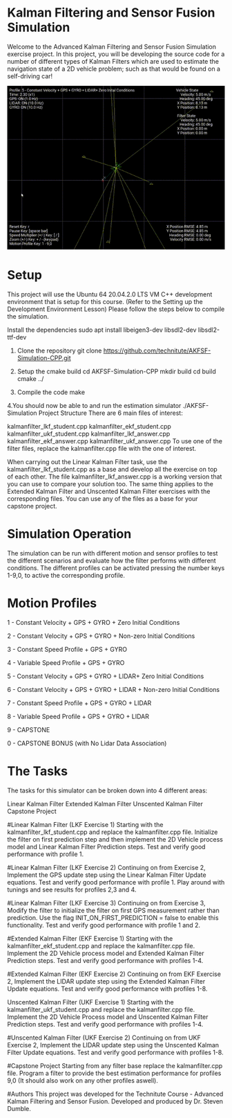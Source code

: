 # Kalman Filtering and Sensor Fusion Simulation
Welcome to the Advanced Kalman Filtering and Sensor Fusion Simulation exercise project. In this project, you will be developing the source code for a number of different types of Kalman Filters which are used to estimate the navigation state of a 2D vehicle problem; such as that would be found on a self-driving car!


![AKFSF Simulation](https://raw.githubusercontent.com/ravi4271/PathPlanning_KF_SensorFusion/main/AKFSF-Simulation.gif)

# Setup
This project will use the Ubuntu 64 20.04.2.0 LTS VM C++ development environment that is setup for this course. (Refer to the Setting up the Development Environment Lesson) Please follow the steps below to compile the simulation.

Install the dependencies
sudo apt install libeigen3-dev libsdl2-dev libsdl2-ttf-dev

1. Clone the repository
git clone https://github.com/technitute/AKFSF-Simulation-CPP.git

2. Setup the cmake build
cd AKFSF-Simulation-CPP
mkdir build
cd build
cmake ../

3. Compile the code
make

4.You should now be able to and run the estimation simulator
./AKFSF-Simulation
Project Structure
There are 6 main files of interest:

kalmanfilter_lkf_student.cpp
kalmanfilter_ekf_student.cpp
kalmanfilter_ukf_student.cpp
kalmanfilter_lkf_answer.cpp
kalmanfilter_ekf_answer.cpp
kalmanfilter_ukf_answer.cpp
To use one of the filter files, replace the kalmanfilter.cpp file with the one of interest.

When carrying out the Linear Kalman Filter task, use the kalmanfilter_lkf_student.cpp as a base and develop all the exercise on top of each other. The file kalmanfilter_lkf_answer.cpp is a working version that you can use to compare your solution too. The same thing applies to the Extended Kalman Filter and Unscented Kalman Filter exercises with the corresponding files. You can use any of the files as a base for your capstone project.

# Simulation Operation
The simulation can be run with different motion and sensor profiles to test the different scenarios and evaluate how the filter performs with different conditions. The different profiles can be activated pressing the number keys 1-9,0, to active the corresponding profile.

# Motion Profiles
1 - Constant Velocity + GPS + GYRO + Zero Initial Conditions

2 - Constant Velocity + GPS + GYRO + Non-zero Initial Conditions

3 - Constant Speed Profile + GPS + GYRO

4 - Variable Speed Profile + GPS + GYRO

5 - Constant Velocity + GPS + GYRO + LIDAR+ Zero Initial Conditions

6 - Constant Velocity + GPS + GYRO + LIDAR + Non-zero Initial Conditions

7 - Constant Speed Profile + GPS + GYRO + LIDAR

8 - Variable Speed Profile + GPS + GYRO + LIDAR

9 - CAPSTONE

0 - CAPSTONE BONUS (with No Lidar Data Association)

# The Tasks
The tasks for this simulator can be broken down into 4 different areas:

Linear Kalman Filter
Extended Kalman Filter
Unscented Kalman Filter
Capstone Project

#Linear Kalman Filter (LKF Exercise 1)
Starting with the kalmanfilter_lkf_student.cpp and replace the kalmanfilter.cpp file. Initialize the filter on first prediction step and then implement the 2D Vehicle process model and Linear Kalman Filter Prediction steps. Test and verify good performance with profile 1.

#Linear Kalman Filter (LKF Exercise 2)
Continuing on from Exercise 2, Implement the GPS update step using the Linear Kalman Filter Update equations. Test and verify good performance with profile 1. Play around with tunings and see results for profiles 2,3 and 4.

#Linear Kalman Filter (LKF Exercise 3)
Continuing on from Exercise 3, Modify the filter to initialize the filter on first GPS measurement rather than prediction. Use the flag INIT_ON_FIRST_PREDICTION = false to enable this functionality. Test and verify good performance with profile 1 and 2.

#Extended Kalman Filter (EKF Exercise 1)
Starting with the kalmanfilter_ekf_student.cpp and replace the kalmanfilter.cpp file. Implement the 2D Vehicle process model and Extended Kalman Filter Prediction steps. Test and verify good performance with profiles 1-4.

#Extended Kalman Filter (EKF Exercise 2)
Continuing on from EKF Exercise 2, Implement the LIDAR update step using the Extended Kalman Filter Update equations. Test and verify good performance with profiles 1-8.

Unscented Kalman Filter (UKF Exercise 1)
Starting with the kalmanfilter_ukf_student.cpp and replace the kalmanfilter.cpp file. Implement the 2D Vehicle Process model and Unscented Kalman Filter Prediction steps. Test and verify good performance with profiles 1-4.

#Unscented Kalman Filter (UKF Exercise 2)
Continuing on from UKF Exercise 2, Implement the LIDAR update step using the Unscented Kalman Filter Update equations. Test and verify good performance with profiles 1-8.

#Capstone Project
Starting from any filter base replace the kalmanfilter.cpp file. Program a filter to provide the best estimation performance for profiles 9,0 (It should also work on any other profiles aswell).

#Authors
This project was developed for the Technitute Course - Advanced Kalman Filtering and Sensor Fusion. Developed and produced by Dr. Steven Dumble.

